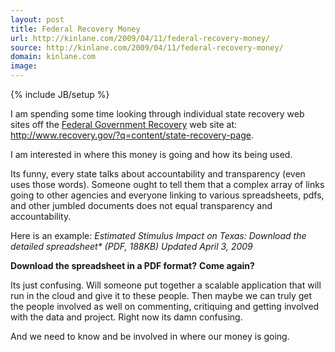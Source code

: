 ```yaml
---
layout: post
title: Federal Recovery Money
url: http://kinlane.com/2009/04/11/federal-recovery-money/
source: http://kinlane.com/2009/04/11/federal-recovery-money/
domain: kinlane.com
image: 
---
```

{% include JB/setup %}<p>I am spending some time looking through individual state recovery web sites off the <a href="http://www.recovery.gov">Federal Government Recovery</a> web site at: <a href="http://www.recovery.gov/?q=content/state-recovery-page">http://www.recovery.gov/?q=content/state-recovery-page</a>.<p></p>
I am interested in where this money is going and how its being used.<p></p>
Its funny, every state talks about accountability and transparency (even uses those words). Someone ought to tell them that a complex array of links going to other agencies and everyone linking to various spreadsheets, pdfs, and other jumbled documents does not equal transparency and accountability.<p></p>
Here is an example: <em>Estimated Stimulus Impact on Texas: Download the detailed spreadsheet* (PDF, 188KB) Updated April 3, 2009</em><p></p>
<strong>Download the spreadsheet in a PDF format?</strong> <strong>Come again?</strong><p></p>
Its just confusing. Will someone put together a scalable application that will run in the cloud and give it to these people. Then maybe we can truly get the people involved as well on commenting, critiquing and getting involved with the data and project. Right now its damn confusing.<p></p>
And we need to know and be involved in where our money is going.</p>
